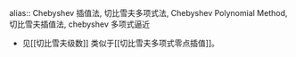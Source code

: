 alias:: Chebyshev 插值法, 切比雪夫多项式法, Chebyshev Polynomial Method, 切比雪夫插值法, chebyshev 多项式逼近

- 见[[切比雪夫级数]]
  类似于[[切比雪夫多项式零点插值]]。